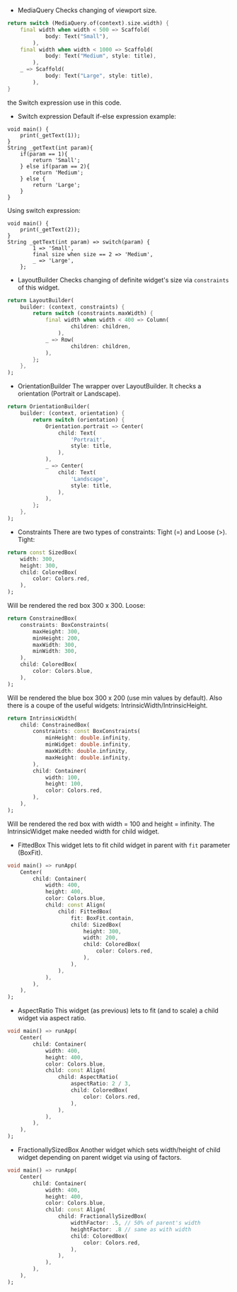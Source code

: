 - MediaQuery
Checks changing of viewport size. 
```dart
return switch (MediaQuery.of(context).size.width) {
	final width when width < 500 => Scaffold(
			body: Text("Small"),
		),
	final width when width < 1000 => Scaffold(
			body: Text("Medium", style: title),
		),
	_ => Scaffold(
			body: Text("Large", style: title),
		),
}
```
the Switch expression use in this code.

- Switch expression
Default if-else expression example:
```run-dart
void main() {
	print(_getText(1));
}
String _getText(int param){
	if(param == 1){
		return 'Small';
	} else if(param == 2){
		return 'Medium';
	} else {
		return 'Large';
	}
}
```
Using switch expression:
```run-dart
void main() {
	print(_getText(2));
}
String _getText(int param) => switch(param) {
		1 => 'Small',
		final size when size == 2 => 'Medium',
		_ => 'Large',
	};
```
- LayoutBuilder
Checks changing of definite widget's size via `constraints` of this widget.
```dart
return LayoutBuilder(
	builder: (context, constraints) {
		return switch (constraints.maxWidth) {
			final width when width < 400 => Column(
					children: children,
				),
			_ => Row(
					children: children,
			),
		};
	},
);
```
- OrientationBuilder
The wrapper over LayoutBuilder. It checks a orientation (Portrait or Landscape).
```dart
return OrientationBuilder(
	builder: (context, orientation) {
		return switch (orientation) {
			Orientation.portrait => Center(
				child: Text(
					'Portrait',
					style: title,
				),
			),
			_ => Center(
				child: Text(
					'Landscape',
					style: title,
				),
			),
		};
	},
);
```
- Constraints
There are two types of constraints: Tight (=) and Loose (>).
Tight:
```dart
return const SizedBox(
	width: 300,
	height: 300,
	child: ColoredBox(
		color: Colors.red,
	),
);
```
Will be rendered the red box 300 x 300.
Loose:
```dart
return ConstrainedBox(
	constraints: BoxConstraints(
		maxHeight: 300,
		minHeight: 200,
		maxWidth: 300,
		minWidth: 300,
	),
	child: ColoredBox(
		color: Colors.blue,
	),
);
```
Will be rendered the blue box 300 x 200 (use min values by default).
Also there is a coupe of the useful widgets: IntrinsicWidth/IntrinsicHeight.
```dart
return IntrinsicWidth(
	child: ConstrainedBox(
		constraints: const BoxConstraints(
			minHeight: double.infinity,
			minWidget: double.infinity,
			maxWidth: double.infinity,
			maxHeight: double.infinity,
		),
		child: Container(
			width: 100,
			height: 100,
			color: Colors.red,
		),
	), 
);
```
Will be rendered the red box with width = 100 and height = infinity. The IntrinsicWidget make needed width for child widget.
- FittedBox
This widget lets to fit child widget in parent with `fit` parameter (BoxFit).
```dart
void main() => runApp(
	Center(
		child: Container(
			width: 400,
			height: 400,
			color: Colors.blue,
			child: const Align(
				child: FittedBox(
					fit: BoxFit.contain,
					child: SizedBox(
						height: 300,
						width: 200,
						child: ColoredBox(
							color: Colors.red,
						),
					),
				),
			),
		),
	),
);
```
- AspectRatio
This widget (as previous) lets to fit (and to scale) a child widget via aspect ratio.
```dart
void main() => runApp(
	Center(
		child: Container(
			width: 400,
			height: 400,
			color: Colors.blue,
			child: const Align(
				child: AspectRatio(
					aspectRatio: 2 / 3,
					child: ColoredBox(
						color: Colors.red,
					),
				),
			),
		),
	),
);
```
- FractionallySizedBox
Another widget which sets width/height of child widget depending on parent widget via using of factors.
```dart
void main() => runApp(
	Center(
		child: Container(
			width: 400,
			height: 400,
			color: Colors.blue,
			child: const Align(
				child: FractionallySizedBox(
					widthFactor: .5, // 50% of parent's width
					heightFactor: .8 // same as with width
					child: ColoredBox(
						color: Colors.red,
					),
				),
			),
		),
	),
);
```
